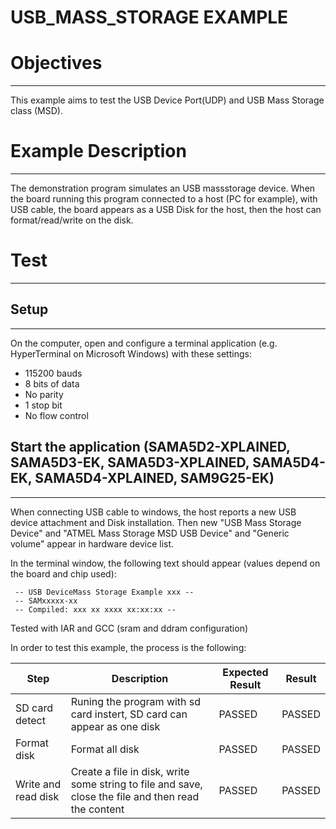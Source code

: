 USB_MASS_STORAGE EXAMPLE
========================

# Objectives
------------
This example aims to test the USB Device Port(UDP) and USB Mass Storage class
(MSD).

# Example Description
---------------------
The demonstration program simulates an USB massstorage device. When the board
running this program connected to a host (PC for example), with USB cable, the
board appears as a USB Disk for the host, then the host can format/read/write
on the disk.

# Test
------

## Setup
--------
On the computer, open and configure a terminal application
(e.g. HyperTerminal on Microsoft Windows) with these settings:
 - 115200 bauds
 - 8 bits of data
 - No parity
 - 1 stop bit
 - No flow control

## Start the application (SAMA5D2-XPLAINED, SAMA5D3-EK, SAMA5D3-XPLAINED, SAMA5D4-EK, SAMA5D4-XPLAINED, SAM9G25-EK)
-------------------------------------------
When connecting USB cable to windows, the host reports a new USB device
attachment and Disk installation. Then new "USB Mass Storage Device" and "ATMEL
Mass Storage MSD USB Device" and "Generic volume" appear in hardware device
list.

In the terminal window, the following text should appear (values depend on the
board and chip used):
```
 -- USB DeviceMass Storage Example xxx --
 -- SAMxxxxx-xx
 -- Compiled: xxx xx xxxx xx:xx:xx --
```

Tested with IAR and GCC (sram and ddram configuration)

In order to test this example, the process is the following:

Step | Description | Expected Result | Result
-----|-------------|-----------------|-------
SD card detect | Runing the program with sd card instert, SD card can appear as one disk | PASSED | PASSED
Format disk | Format all disk | PASSED | PASSED
Write and read disk | Create a file in disk, write some string to file and save, close the file and then read the content | PASSED | PASSED

